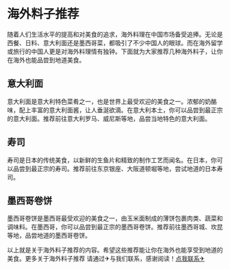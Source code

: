 # 海外料子推荐

随着人们生活水平的提高和对美食的追求，海外料理在中国市场备受追捧。无论是西餐、日料、意大利面还是墨西哥菜，都吸引了不少中国人的眼球。而在海外留学或旅行的中国人更是对海外料理情有独钟。下面就为大家推荐几种海外料子，让你在海外也能品尝到地道美食。

## 意大利面

意大利面是意大利特色菜肴之一，也是世界上最受欢迎的美食之一。浓郁的奶酪味，配上丰富的意大利面酱，让人垂涎欲滴。在意大利本土，你可以品尝到最正宗的意大利面。推荐前往意大利罗马、威尼斯等地，品尝当地特色的意大利面。

## 寿司

寿司是日本的传统美食，以新鲜的生鱼片和精致的制作工艺而闻名。在日本，你可以品尝到最正宗的寿司。推荐前往东京银座、大阪道顿堀等地，尝试地道的日本寿司。

## 墨西哥卷饼

墨西哥卷饼是墨西哥最受欢迎的美食之一，由玉米面制成的薄饼包裹肉类、蔬菜和调味料。在墨西哥，你可以品尝到最正宗的墨西哥卷饼。推荐前往墨西哥城、坎昆等地，品尝地道的墨西哥卷饼。

以上就是关于海外料子推荐的内容。希望这些推荐能让你在海外也能享受到地道的美食。更多关于海外料子推荐 请通过✈与我们联系，感谢阅读！[点我联系✈](https://cdn.G208.com)